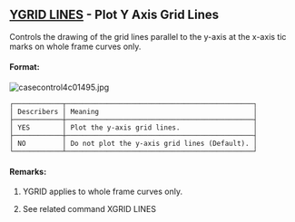 ## [YGRID LINES](https://help.hexagonmi.com/bundle/MSC_Nastran_2022.4/page/Nastran_Combined_Book/qrg/casecontrol4c/TOC.YGRID.LINES.xhtml) - Plot Y Axis Grid Lines

Controls the drawing of the grid lines parallel to the y-axis at the x-axis tic marks on whole frame curves only.

#### Format:

![casecontrol4c01495.jpg](https://help-be.hexagonmi.com/bundle/MSC_Nastran_2022.4/page/Nastran_Combined_Book/qrg/casecontrol4c/../../../assets/casecontrol4c01495.jpg?_LANG=enus)  

```text
┌────────────┬──────────────────────────────────────────────┐
│ Describers │ Meaning                                      │
├────────────┼──────────────────────────────────────────────┤
│ YES        │ Plot the y-axis grid lines.                  │
├────────────┼──────────────────────────────────────────────┤
│ NO         │ Do not plot the y-axis grid lines (Default). │
└────────────┴──────────────────────────────────────────────┘
```
#### Remarks:

1. YGRID applies to whole frame curves only.

2. See related command XGRID LINES

